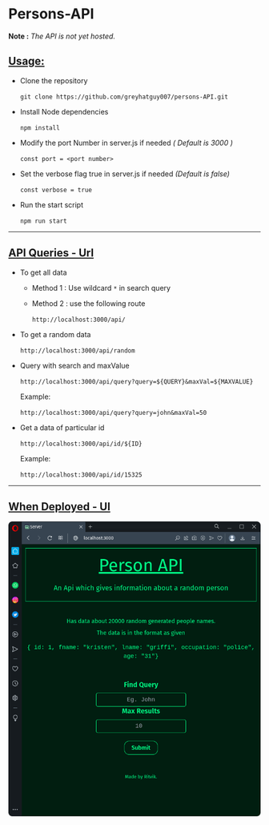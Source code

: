 # Persons-API


**Note :** *The API is not yet hosted.*

<u><h2>Usage:</h2></u>

- Clone the repository

    `git clone https://github.com/greyhatguy007/persons-API.git`

- Install Node dependencies
    
    `npm install`

- Modify the port Number in server.js if needed *( Default is 3000 )*

    `const port = <port number>`

- Set the verbose flag true in server.js if needed *(Default is false)*

    `const verbose = true`

- Run the start script

    `npm run start`


<hr>

<u><h2>API Queries - Url</h2></u>

- To get all data
    
    - Method 1 : Use wildcard `*` in search query

    - Method 2 : use the following route

        `http://localhost:3000/api/`

- To get a random data

    `http://localhost:3000/api/random`

- Query with search and maxValue

    `http://localhost:3000/api/query?query=${QUERY}&maxVal=${MAXVALUE}`
    
    Example:

    `http://localhost:3000/api/query?query=john&maxVal=50`

- Get a data of particular id

    `http://localhost:3000/api/id/${ID}`

    Example:
    
    `http://localhost:3000/api/id/15325`

<hr>


<u><h2>When Deployed - UI</h2></u>

![ui-of-api](/public/imgs/ui.png)